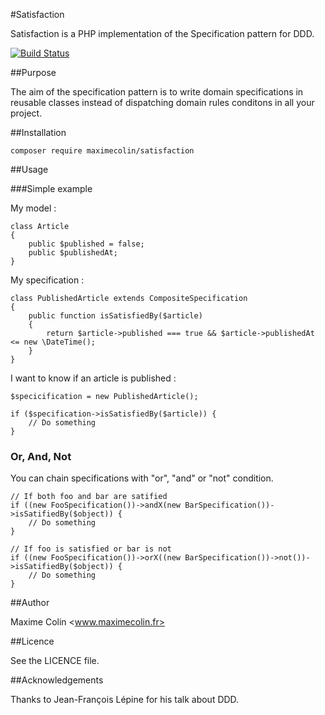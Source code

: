 #Satisfaction

Satisfaction is a PHP implementation of the Specification pattern for DDD.

[![Build Status](https://travis-ci.org/maximecolin/satisfaction.svg)](https://travis-ci.org/maximecolin/satisfaction)

##Purpose

The aim of the specification pattern is to write domain specifications in reusable classes instead of dispatching domain rules conditons in all your project.

##Installation

```
composer require maximecolin/satisfaction
```

##Usage

###Simple example

My model :

```
class Article
{
	public $published = false;
	public $publishedAt;
}
```

My specification :

```
class PublishedArticle extends CompositeSpecification
{
	public function isSatisfiedBy($article)
	{
		return $article->published === true && $article->publishedAt <= new \DateTime();
	}
}
```

I want to know if an article is published :

```
$specicification = new PublishedArticle();

if ($specification->isSatisfiedBy($article)) {
	// Do something
}
```

### Or, And, Not

You can chain specifications with "or", "and" or "not" condition.

```
// If both foo and bar are satified
if ((new FooSpecification())->andX(new BarSpecification())->isSatifiedBy($object)) {
	// Do something
}
```

```
// If foo is satisfied or bar is not
if ((new FooSpecification())->orX((new BarSpecification())->not())->isSatifiedBy($object)) {
	// Do something
}
```

##Author

Maxime Colin <www.maximecolin.fr>

##Licence

See the LICENCE file.

##Acknowledgements

Thanks to Jean-François Lépine for his talk about DDD.
